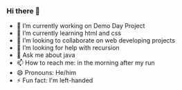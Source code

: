 ### Hi there 👋
- 🔭 I’m currently working on Demo Day Project
- 🌱 I’m currently learning html and css
- 👯 I’m looking to collaborate on web developing projects
- 🤔 I’m looking for help with recursion
- 💬 Ask me about java 
- 📫 How to reach me: in the morning after my run
- 😄 Pronouns: He/him
- ⚡ Fun fact: I'm left-handed
